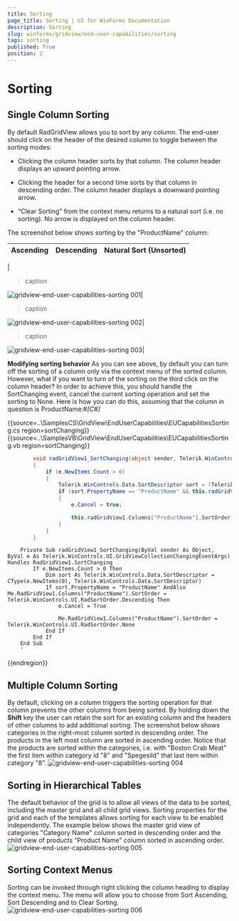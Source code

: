 ```yaml
---
title: Sorting
page_title: Sorting | UI for WinForms Documentation
description: Sorting
slug: winforms/gridview/end-user-capabilities/sorting
tags: sorting
published: True
position: 2
---
```


# Sorting



## Single Column Sorting

By default RadGridView allows you to sort by any column. The end-user should click on the header of the desired column to toggle between the sorting modes:

* Clicking the column header sorts by that column. The column header displays an upward pointing arrow.

* Clicking the header for a second time sorts by that column in descending order. The column header displays a downward pointing arrow.

* “Clear Sorting” from the context menu returns to a natural sort (i.e. no sorting). No arrow is displayed on the column header.

The screenshot below shows sorting by the "ProductName" column:
          


| Ascending | Descending | Natural Sort (Unsorted) |
| ------ | ------ | ------ |
|
>caption 

![gridview-end-user-capabilities-sorting 001](images/gridview-end-user-capabilities-sorting001.png)|
>caption 

![gridview-end-user-capabilities-sorting 002](images/gridview-end-user-capabilities-sorting002.png)|
>caption 

![gridview-end-user-capabilities-sorting 003](images/gridview-end-user-capabilities-sorting003.png)|

__Modifying sorting behavior__
          As you can see above, by default you can turn off the sorting of a column only via the 
          context menu of the sorted column. However, what if you want to turn of the sorting
          on the third click on the column header? In order to achieve this, you should handle the 
          SortChanging event, cancel the current sorting operation and set the sorting to None. Here is 
          how you can do this, assuming that the column in question is ProductName:#_[C#]_

	



{{source=..\SamplesCS\GridView\EndUserCapabilities\EUCapabilitiesSorting.cs region=sortChanging}} 
{{source=..\SamplesVB\GridView\EndUserCapabilities\EUCapabilitiesSorting.vb region=sortChanging}} 

````C#
        void radGridView1_SortChanging(object sender, Telerik.WinControls.UI.GridViewCollectionChangingEventArgs e)
        {
            if (e.NewItems.Count > 0)
            {
                Telerik.WinControls.Data.SortDescriptor sort = (Telerik.WinControls.Data.SortDescriptor)e.NewItems[0];
                if (sort.PropertyName == "ProductName" && this.radGridView1.Columns["ProductName"].SortOrder == Telerik.WinControls.UI.RadSortOrder.Descending)
                {
                    e.Cancel = true;

                    this.radGridView1.Columns["ProductName"].SortOrder = Telerik.WinControls.UI.RadSortOrder.None;
                }
            }
        }
````
````VB.NET
    Private Sub radGridView1_SortChanging(ByVal sender As Object, ByVal e As Telerik.WinControls.UI.GridViewCollectionChangingEventArgs) Handles RadGridView1.SortChanging
        If e.NewItems.Count > 0 Then
            Dim sort As Telerik.WinControls.Data.SortDescriptor = CType(e.NewItems(0), Telerik.WinControls.Data.SortDescriptor)
            If sort.PropertyName = "ProductName" AndAlso Me.RadGridView1.Columns("ProductName").SortOrder = Telerik.WinControls.UI.RadSortOrder.Descending Then
                e.Cancel = True

                Me.RadGridView1.Columns("ProductName").SortOrder = Telerik.WinControls.UI.RadSortOrder.None
            End If
        End If
    End Sub
    '
````

{{endregion}} 




## Multiple Column Sorting

By default, clicking on a column triggers the sorting operation for that column prevents the other columns from being sorted. By holding down the __Shift__ key the user can retain the sort for an existing column and the headers of other columns to add additional sorting.
            The screenshot below shows categories in the right-most column sorted in descending order. The products in the left most column are sorted in ascending order. Notice that the products are sorted within the categories, i.e. with "Boston Crab Meat" the first item within category id "8" and "Spegesild" that last item within category "8".
          ![gridview-end-user-capabilities-sorting 004](images/gridview-end-user-capabilities-sorting004.png)

## Sorting in Hierarchical Tables

The default behavior of the grid is to allow all views of the data to be sorted, including the master grid and all child grid views. Sorting properties for the grid and each of the templates allows sorting for each view to be enabled independently.
            The example below shows the master grid view of categories "Category Name" column sorted in descending order and the child view of products "Product Name" column sorted in ascending order.
          ![gridview-end-user-capabilities-sorting 005](images/gridview-end-user-capabilities-sorting005.png)

## Sorting Context Menus

Sorting can be invoked through right clicking the column heading to display the context menu. The menu will allow you to choose from Sort Ascending, Sort Descending and to Clear Sorting.![gridview-end-user-capabilities-sorting 006](images/gridview-end-user-capabilities-sorting006.png)
